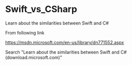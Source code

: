 # Swift_vs_CSharp
Learn about the similarities between Swift and C#

From following link

https://msdn.microsoft.com/en-us/library/dn771552.aspx

Search "Learn about the similarities between Swift and C# (download.microsoft.com)"
